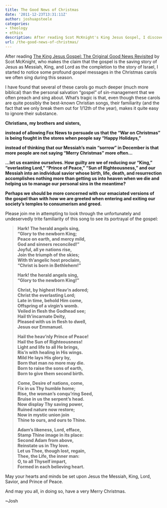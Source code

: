 ```yaml
---
title: The Good News of Christmas
date: '2011-12-23T13:31:11Z'
author: joshuapsteele
categories:
- theology
- ethics
description: After reading Scot McKnight's King Jesus Gospel, I discovered profound gospel messages hidden in the Christmas carols we often sing.
url: /the-good-news-of-christmas/
---
```

After reading [The King Jesus Gospel: The Original Good News Revisited](http://www.amazon.com/gp/product/031049298X/ref=as_li_ss_tl?ie=UTF8&tag=faithinirelan-20&linkCode=as2&camp=217145&creative=399373&creativeASIN=031049298X) by Scot McKnight, who makes the claim that the gospel is the saving story of Jesus as Messiah, King, and Lord as the completion to the story of Israel, I started to notice some profound gospel messages in the Christmas carols we often sing during this season.

I have found that several of these carols go much deeper (much more biblical) than the personal salvation “gospel” of sin-management that we often preach and sing about. What’s tragic is that, even though these carols are quite possibly the best-known Christian songs, their familiarity (and the fact that we only break them out for 1/12th of the year), makes it quite easy to ignore their substance.

**Christians, my brothers and sisters,**

**instead of allowing Fox News to persuade us that the “War on Christmas” is being fought in the stores when people say “Happy Holidays,”**

**instead of thinking that our Messiah’s main “sorrow” in December is that more people are not saying “Merry Christmas” more often…**

**…let us examine ourselves. How guilty are we of reducing our “King,” “everlasting Lord,” “Prince of Peace,” “Sun of Righteousness,” and our Messiah into an individual savior whose birth, life, death, and resurrection accomplishes nothing more than getting us into heaven when we die and helping us to manage our personal sins in the meantime?**

**Perhaps we should be more concerned with our emaciated versions of the gospel than with how we are greeted when entering and exiting our society’s temples to consumerism and greed.**

Please join me in attempting to look through the unfortunately and undeservedly trite familiarity of this song to see its portrayal of the gospel:

> **Hark! The herald angels sing,**  
> **“Glory to the newborn King;**  
> **Peace on earth, and mercy mild,**  
> **God and sinners reconciled!”**  
> **Joyful, all ye nations rise,**  
> **Join the triumph of the skies;**  
> **With th’angelic host proclaim,**  
> **“Christ is born in Bethlehem!”**
> 
> **Hark! the herald angels sing,**  
> **“Glory to the newborn King!”**
> 
> **Christ, by highest Heav’n adored;**  
> **Christ the everlasting Lord;**  
> **Late in time, behold Him come,**  
> **Offspring of a virgin’s womb.**  
> **Veiled in flesh the Godhead see;**  
> **Hail th’incarnate Deity,**  
> **Pleased with us in flesh to dwell,**  
> **Jesus our Emmanuel.**
> 
> **Hail the heav’nly Prince of Peace!**  
> **Hail the Sun of Righteousness!**  
> **Light and life to all He brings,**  
> **Ris’n with healing in His wings.**  
> **Mild He lays His glory by,**  
> **Born that man no more may die.**  
> **Born to raise the sons of earth,**  
> **Born to give them second birth.**
> 
> **Come, Desire of nations, come,**  
> **Fix in us Thy humble home;**  
> **Rise, the woman’s conqu’ring Seed,**  
> **Bruise in us the serpent’s head.**  
> **Now display Thy saving power,**  
> **Ruined nature now restore;**  
> **Now in mystic union join**  
> **Thine to ours, and ours to Thine.**
> 
> **Adam’s likeness, Lord, efface,**  
> **Stamp Thine image in its place:**  
> **Second Adam from above,**  
> **Reinstate us in Thy love.**  
> **Let us Thee, though lost, regain,**  
> **Thee, the Life, the inner man:**  
> **O, to all Thyself impart,**  
> **Formed in each believing heart.**

May your hearts and minds be set upon Jesus the Messiah, King, Lord, Savior, and Prince of Peace.

And may you all, in doing so, have a very Merry Christmas.

~Josh